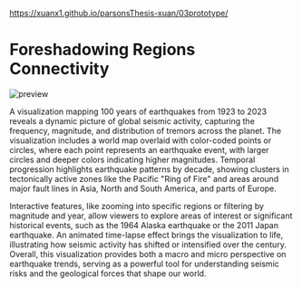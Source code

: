 https://xuanx1.github.io/parsonsThesis-xuan/03prototype/

# Foreshadowing Regions Connectivity
![preview](https://github.com/user-attachments/assets/6ae3bd85-f44c-49a7-81d8-0727575b43d1)

A visualization mapping 100 years of earthquakes from 1923 to 2023 reveals a dynamic picture of global seismic activity, capturing the frequency, magnitude, and distribution of tremors across the planet. The visualization includes a world map overlaid with color-coded points or circles, where each point represents an earthquake event, with larger circles and deeper colors indicating higher magnitudes. Temporal progression highlights earthquake patterns by decade, showing clusters in tectonically active zones like the Pacific "Ring of Fire" and areas around major fault lines in Asia, North and South America, and parts of Europe.

Interactive features, like zooming into specific regions or filtering by magnitude and year, allow viewers to explore areas of interest or significant historical events, such as the 1964 Alaska earthquake or the 2011 Japan earthquake. An animated time-lapse effect brings the visualization to life, illustrating how seismic activity has shifted or intensified over the century. Overall, this visualization provides both a macro and micro perspective on earthquake trends, serving as a powerful tool for understanding seismic risks and the geological forces that shape our world.
